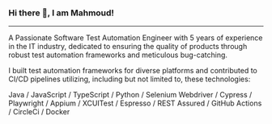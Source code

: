 ### Hi there 👋, I am Mahmoud!
---
A Passionate Software Test Automation Engineer with 5 years of experience in the IT industry, dedicated to ensuring the quality of products through robust test automation frameworks and meticulous bug-catching.
<br> 

I built test automation frameworks for diverse platforms and contributed to CI/CD pipelines utilizing, including but not limited to, these technologies: 
<br>

Java / JavaScript / TypeScript / Python / Selenium Webdriver / Cypress / Playwright / Appium / XCUITest / Espresso / REST Assured / GitHub Actions / CircleCi / Docker
<!--
**mahmoudbindary/mahmoudbindary** is a ✨ _special_ ✨ repository because its `README.md` (this file) appears on your GitHub profile.

Here are some ideas to get you started:

- 🔭 I’m currently working on ...
- 🌱 I’m currently learning ...
- 👯 I’m looking to collaborate on ...
- 🤔 I’m looking for help with ...
- 💬 Ask me about ...
- 📫 How to reach me: ...
- 😄 Pronouns: ...
- ⚡ Fun fact: ...
-->
